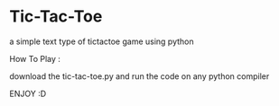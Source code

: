 # Tic-Tac-Toe
a simple text type of tictactoe game using python

How To Play :

download the tic-tac-toe.py and run the code on any python compiler

ENJOY :D
